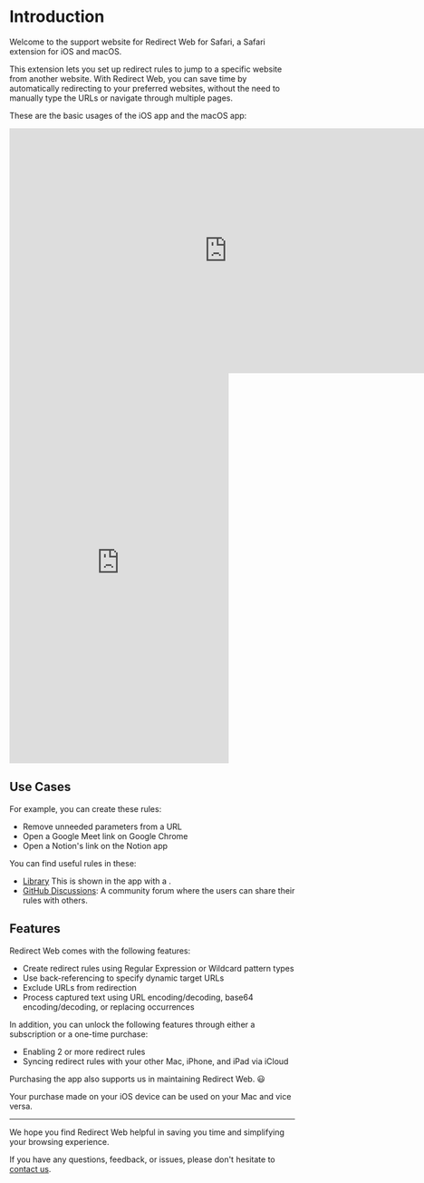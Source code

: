# Introduction

Welcome to the support website for Redirect Web for Safari, a Safari extension for iOS and macOS.

This extension lets you set up redirect rules to jump to a specific website from another website. With Redirect Web, you can save time by automatically redirecting to your preferred websites, without the need to manually type the URLs or navigate through multiple pages.

These are the basic usages of the iOS app and the macOS app:

<iframe width="768" height="432" src="https://www.youtube.com/embed/5eU89Gu73SQ" title="YouTube video player" frameborder="0" allow="accelerometer; autoplay; clipboard-write; encrypted-media; gyroscope; picture-in-picture; web-share" allowfullscreen></iframe>

<iframe width="387" height="688" src="https://www.youtube.com/embed/NaQ5X-v-qJU" title="YouTube video player" frameborder="0" allow="accelerometer; autoplay; clipboard-write; encrypted-media; gyroscope; picture-in-picture; web-share" allowfullscreen></iframe>

## Use Cases

For example, you can create these rules:

- Remove unneeded parameters from a URL
- Open a Google Meet link on Google Chrome
- Open a Notion's link on the Notion app

You can find useful rules in these:

- [Library](library) This is shown in the app with a .
- [GitHub Discussions](https://github.com/mshibanami/redirect-web/discussions/categories/redirect-rules): A community forum where the users can share their rules with others.

## Features

Redirect Web comes with the following features:

- Create redirect rules using Regular Expression or Wildcard pattern types
- Use back-referencing to specify dynamic target URLs
- Exclude URLs from redirection
- Process captured text using URL encoding/decoding, base64 encoding/decoding, or replacing occurrences

In addition, you can unlock the following features through either a subscription or a one-time purchase:

- Enabling 2 or more redirect rules
- Syncing redirect rules with your other Mac, iPhone, and iPad via iCloud

Purchasing the app also supports us in maintaining Redirect Web. 😃

Your purchase made on your iOS device can be used on your Mac and vice versa.

---

We hope you find Redirect Web helpful in saving you time and simplifying your browsing experience.

If you have any questions, feedback, or issues, please don't hesitate to [contact us](contact-us).
